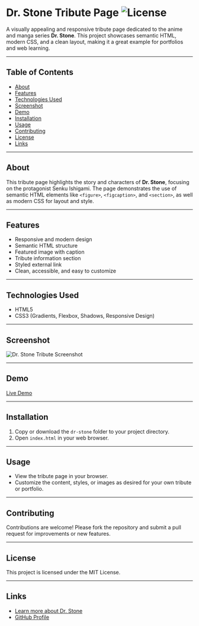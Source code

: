 # Dr. Stone Tribute Page ![License](https://img.shields.io/badge/license-MIT-blue.svg)

A visually appealing and responsive tribute page dedicated to the anime and manga series **Dr. Stone**. This project showcases semantic HTML, modern CSS, and a clean layout, making it a great example for portfolios and web learning.

---

## Table of Contents
- [About](#about)
- [Features](#features)
- [Technologies Used](#technologies-used)
- [Screenshot](#screenshot)
- [Demo](#demo)
- [Installation](#installation)
- [Usage](#usage)
- [Contributing](#contributing)
- [License](#license)
- [Links](#links)

---

## About

This tribute page highlights the story and characters of **Dr. Stone**, focusing on the protagonist Senku Ishigami. The page demonstrates the use of semantic HTML elements like `<figure>`, `<figcaption>`, and `<section>`, as well as modern CSS for layout and style.

---

## Features

- Responsive and modern design
- Semantic HTML structure
- Featured image with caption
- Tribute information section
- Styled external link
- Clean, accessible, and easy to customize

---

## Technologies Used

- HTML5
- CSS3 (Gradients, Flexbox, Shadows, Responsive Design)

---


## Screenshot

![Dr. Stone Tribute Screenshot](https://encrypted-tbn0.gstatic.com/images?q=tbn:ANd9GcTKzmGZfUCVAOxJv0sa-pBm-d8A624ojIeZyU7QjL6q_rAIdrFfKPxoKVqK6D7nM4jduO_Q0Mfh4IyEFtYiQT0tcgpZZo2Ht9AOn2EYog)

---

## Demo

[Live Demo](https://issamsensi.github.io/dr-stone/)

---

## Installation

1. Copy or download the `dr-stone` folder to your project directory.
2. Open `index.html` in your web browser.

---

## Usage

- View the tribute page in your browser.
- Customize the content, styles, or images as desired for your own tribute or portfolio.

---

## Contributing

Contributions are welcome! Please fork the repository and submit a pull request for improvements or new features.

---

## License

This project is licensed under the MIT License.

---

## Links

- [Learn more about Dr. Stone](https://en.wikipedia.org/wiki/Dr._Stone)
- [GitHub Profile](https://github.com/issamsensi)
